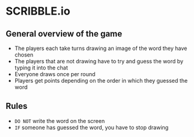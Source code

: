 # SCRIBBLE.io
## General overview of the game
- The players each take turns drawing an image of the word they have chosen
- The players that are not drawing have to try and guess the word by typing it into the chat
- Everyone draws once per round
- Players get points depending on the order in which they guessed the word
## Rules
- `DO NOT` write the word on the screen
- `IF` someone has guessed the word, you have to stop drawing